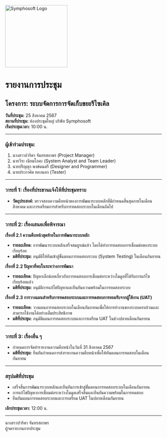 <img src="https://www.symphosoft.com/logo/symphosoftLogo.png" alt="Symphosoft Logo" width="200"/>

# รายงานการประชุม

## โครงการ: ระบบจัดการการจัดเก็บขยะรีไซเคิล 
**วันที่ประชุม:** 25 สิงหาคม 2567  
**สถานที่ประชุม:** ห้องประชุมใหญ่ บริษัท Symphosoft  
**เริ่มประชุมเวลา:** 10:00 น.

---

### ผู้เข้าร่วมประชุม:
1. นางสาวปวริศา จันทรสถาพร (Project Manager)
2. นายวีระ เนียมโภคะ (System Analyst and Team Leader)
3. นายปริญญา พงษ์ดนตรี (Designer and Programmer)
4. นายประกาศิต ทองนอก (Tester)

---

### วาระที่ 1: เรื่องที่ประธานแจ้งให้ที่ประชุมทราบ
- **วัตถุประสงค์:** ตรวจสอบความคืบหน้าของการพัฒนาระบบหลักที่มีกำหนดสิ้นสุดภายในเดือนสิงหาคม และการเตรียมการสำหรับการทดสอบระบบในเดือนถัดไป

---

### วาระที่ 2: เรื่องเสนอเพื่อพิจารณา

**เรื่องที่ 2.1 ความคืบหน้าสุดท้ายในการพัฒนาระบบหลัก**  
- **รายละเอียด:** การพัฒนาระบบหลักเสร็จสมบูรณ์แล้ว โดยได้ทำการทดสอบการเชื่อมต่อของระบบเรียบร้อย
- **มติที่ประชุม:** อนุมัติให้ทีมเข้าสู่ขั้นตอนการทดสอบระบบ (System Testing) ในเดือนกันยายน

**เรื่องที่ 2.2 ปัญหาที่พบในระหว่างการพัฒนา**  
- **รายละเอียด:** ปัญหาเล็กน้อยเกี่ยวกับการทดสอบการเชื่อมต่อระหว่างโมดูลที่ได้รับการแก้ไขเรียบร้อยแล้ว
- **มติที่ประชุม:** อนุมัติการแก้ไขปัญหาและยืนยันความพร้อมในการทดสอบระบบ

**เรื่องที่ 2.3 การวางแผนสำหรับการทดสอบระบบและการทดสอบการยอมรับจากผู้ใช้งาน (UAT)**  
- **รายละเอียด:** วางแผนการทดสอบระบบในเดือนกันยายนเพื่อให้การทำงานของระบบครบถ้วนและสามารถใช้งานได้อย่างเต็มประสิทธิภาพ
- **มติที่ประชุม:** อนุมัติแผนการทดสอบระบบและการเตรียม UAT ในช่วงปลายเดือนกันยายน

---

### วาระที่ 3: เรื่องอื่น ๆ  
- กำหนดการจัดทำรายงานความคืบหน้าในวันที่ 31 สิงหาคม 2567  
- **มติที่ประชุม:** ยืนยันกำหนดการส่งรายงานความคืบหน้าเพื่อให้ทันแผนการทดสอบในเดือนกันยายน

---

### สรุปมติที่ประชุม
- เสร็จสิ้นการพัฒนาระบบหลักและยืนยันการเข้าสู่ขั้นตอนการทดสอบระบบในเดือนกันยายน
- การแก้ไขปัญหาการเชื่อมต่อระหว่างโมดูลเสร็จสิ้นและยืนยันความพร้อมในการทดสอบ
- ยืนยันแผนการทดสอบระบบและการเตรียม UAT ในปลายเดือนกันยายน

**เลิกประชุมเวลา:** 12:00 น.  

---

นางสาวปวริศา จันทรสถาพร  
ผู้จดรายงานการประชุม
